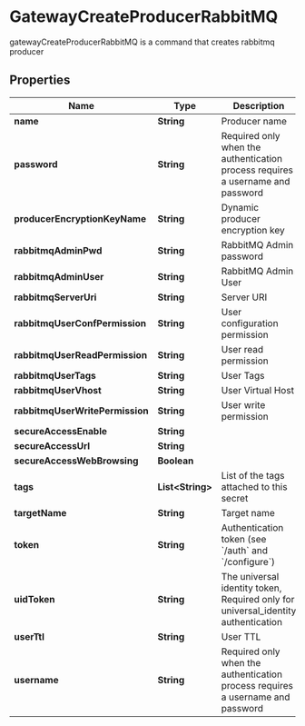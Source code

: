 

# GatewayCreateProducerRabbitMQ

gatewayCreateProducerRabbitMQ is a command that creates rabbitmq producer
## Properties

Name | Type | Description | Notes
------------ | ------------- | ------------- | -------------
**name** | **String** | Producer name | 
**password** | **String** | Required only when the authentication process requires a username and password |  [optional]
**producerEncryptionKeyName** | **String** | Dynamic producer encryption key |  [optional]
**rabbitmqAdminPwd** | **String** | RabbitMQ Admin password |  [optional]
**rabbitmqAdminUser** | **String** | RabbitMQ Admin User |  [optional]
**rabbitmqServerUri** | **String** | Server URI |  [optional]
**rabbitmqUserConfPermission** | **String** | User configuration permission |  [optional]
**rabbitmqUserReadPermission** | **String** | User read permission |  [optional]
**rabbitmqUserTags** | **String** | User Tags |  [optional]
**rabbitmqUserVhost** | **String** | User Virtual Host |  [optional]
**rabbitmqUserWritePermission** | **String** | User write permission |  [optional]
**secureAccessEnable** | **String** |  |  [optional]
**secureAccessUrl** | **String** |  |  [optional]
**secureAccessWebBrowsing** | **Boolean** |  |  [optional]
**tags** | **List&lt;String&gt;** | List of the tags attached to this secret |  [optional]
**targetName** | **String** | Target name |  [optional]
**token** | **String** | Authentication token (see &#x60;/auth&#x60; and &#x60;/configure&#x60;) |  [optional]
**uidToken** | **String** | The universal identity token, Required only for universal_identity authentication |  [optional]
**userTtl** | **String** | User TTL |  [optional]
**username** | **String** | Required only when the authentication process requires a username and password |  [optional]



